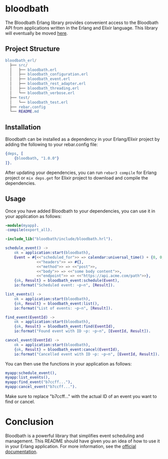# bloodbath

The Bloodbath Erlang library provides convenient access to the Bloodbath API from applications written in the Erlang and Elixir language. This library will eventually be moved [here](https://github.com/bloodbath-io).

## Project Structure

```erlang
bloodbath_erl/
  ├── src/
  │   ├── bloodbath.erl
  │   ├── bloodbath_configuration.erl
  │   ├── bloodbath_event.erl
  │   ├── bloodbath_rest_adapter.erl
  │   ├── bloodbath_threading.erl
  │   └── bloodbath_verbose.erl
  ├── test/
  │   └── bloodbath_test.erl
  ├── rebar.config
  └── README.md
```

## Installation

Bloodbath can be installed as a dependency in your Erlang/Elixir project by adding the following to your rebar.config file:

```erlang
{deps, [
    {bloodbath, "1.0.0"}
]}.
```
After updating your dependencies, you can run `rebar3 compile` for Erlang project or `mix deps.get` for Elixir project to download and compile the dependencies.

## Usage

Once you have added Bloodbath to your dependencies, you can use it in your application as follows:

```erlang
-module(myapp).
-compile(export_all).

-include_lib("bloodbath/include/bloodbath.hrl").

schedule_event() ->
    ok = application:start(bloodbath),
    Event = #{<<"scheduled_for">> => calendar:universal_time() + {0, 0, 1, 0, 0, 0},
              <<"headers">> => #{},
              <<"method">> => <<"post">>,
              <<"body">> => <<"some body content">>,
              <<"endpoint">> => <<"https://api.acme.com/path">>},
    {ok, Result} = bloodbath_event:schedule(Event),
    io:format("Scheduled event: ~p~n", [Result]).

list_events() ->
    ok = application:start(bloodbath),
    {ok, Result} = bloodbath_event:list(),
    io:format("List of events: ~p~n", [Result]).

find_event(EventId) ->
    ok = application:start(bloodbath),
    {ok, Result} = bloodbath_event:find(EventId),
    io:format("Found event with ID ~p: ~p~n", [EventId, Result]).

cancel_event(EventId) ->
    ok = application:start(bloodbath),
    {ok, Result} = bloodbath_event:cancel(EventId),
    io:format("Cancelled event with ID ~p: ~p~n", [EventId, Result]).
```

You can then use the functions in your application as follows:

```erlang
myapp:schedule_event(),
myapp:list_events(),
myapp:find_event("b7ccff..."),
myapp:cancel_event("b7ccff...").
```

Make sure to replace "b7ccff..." with the actual ID of an event you want to find or cancel.

# Conclusion

Bloodbath is a powerful library that simplifies event scheduling and management. This README should have given you an idea of how to use it in your Erlang application. For more information, see the [official documentation](https://docs.bloodbath.io/).
